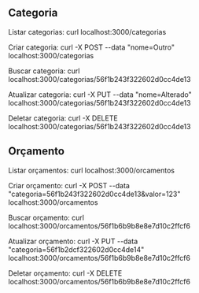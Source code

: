 ## Categoria

Listar categorias:
curl localhost:3000/categorias

Criar categoria:
curl -X POST --data "nome=Outro" localhost:3000/categorias

Buscar categoria:
curl localhost:3000/categorias/56f1b243f322602d0cc4de13

Atualizar categoria:
curl -X PUT --data "nome=Alterado" localhost:3000/categorias/56f1b243f322602d0cc4de13

Deletar categoria:
curl -X DELETE localhost:3000/categorias/56f1b243f322602d0cc4de13

## Orçamento

Listar orçamentos:
curl localhost:3000/orcamentos

Criar orçamento:
curl -X POST --data "categoria=56f1b243f322602d0cc4de13&valor=123" localhost:3000/orcamentos

Buscar orçamento:
curl localhost:3000/orcamentos/56f1b6b9b8e8e7d10c2ffcf6

Atualizar orçamento:
curl -X PUT --data "categoria=56f1b2dcf322602d0cc4de14" localhost:3000/orcamentos/56f1b6b9b8e8e7d10c2ffcf6

Deletar orçamento:
curl -X DELETE localhost:3000/orcamentos/56f1b6b9b8e8e7d10c2ffcf6
